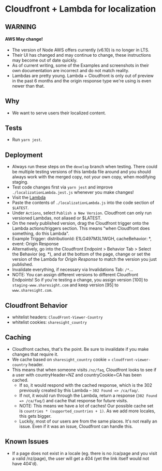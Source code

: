 # Cloudfront + Lambda for localization

## WARNING
#### AWS May change!
 - The version of Node AWS offers currently (v6.10) is no longer in LTS.
 - Their UI has changed and may continue to change, these instructions may become out of date quickly.
 - As of current writing, some of the Examples and screenshots in their own documentation are incorrect and do not match reality.
 - Lambdas are pretty young.  Lambda + Cloudfront is only out of preview in the past 6 months and the origin response type we're using is even newer than that.

## Why
  - We want to serve users their localized content.

## Tests
  - Run `yarn jest`.

## Deployment
  - Always run these steps on the `develop` branch when testing. There could be multiple testing versions of this lambda file around and you should always work with the merged copy, not your own copy, when modifying staging.
  - Test code changes first via `yarn jest` and improve `./localizationLambda.jest.js` whenever you make changes!
  - Visit the [Lambda](https://console.aws.amazon.com/lambda/home?region=us-east-1#/functions/localizeCloudfrontResponse/versions/$LATEST)
  - Paste the contents of `./localizationLambda.js` into the code section of `$LATEST`.
  - Under `Actions`, select `Publish a New Version`.  Cloudfront can only run versioned Lambdas, not aliased or $LATEST.
  - On the newly published version, drag the Cloudfront trigger onto the Lambda actions/triggers section.  This means "when Cloudfront does something, do this Lambda".
  - Example Trigger: distributionId: E1LG497M3L1WGH, cacheBehavior: \*, event: Origin Response
  - Alternatively, go into the Cloudfront Endpoint > Behavior Tab > Select the Behavior (eg. \*), and at the bottom of the page, change or set the version of the Lambda for *Origin Response* to match the version you just published.
  - Invalidate everything, if necessary via Invalidations Tab: `/*`...
  - NOTE: You can assign different versions to different Cloudfront Endpoints!  So if you're testing a change, you assign version [100] to `staging-www.sharesight.com` and keep version [95] to `www.sharesight.com`.

## Cloudfront Behavior
  - whitelist headers: `CloudFront-Viewer-Country`
  - whitelist cookies: `sharesight_country`

## Caching
  - Cloudfront caches, that's the point.  Be sure to invalidate if you make changes that require it.
  - We cache based on `sharesight_country` cookie + `cloudfront-viewer-country` header.
  - This means that when someone visits `/nz/faq`, Cloudfront looks to see if a user with countryHeader=NZ and countryCookie=CA has been cached.
    - If so, it would respond with the cached response, which is the 302 previously created by this Lambda – `302 Found => /ca/faq/`.
    - If not, it would run through the Lambda, return a response (`302 Found => /ca/faq/`) and cache that response for future visits.
    - NOTE: This means we have a lot of caches!  Our possible cache set is `countries * (supported_countries + 1)`.  As we add more locales, this gets bigger.
    - Luckily, most of our users are from the same places.  It's not really an issue.  Even if it was an issue, Cloudfront can handle this.

## Known Issues
  - If a page does not exist in a locale (eg. there is no /ca/page and you visit a valid /nz/page), the user will get a 404 (yet the link itself would not have 404'd).
